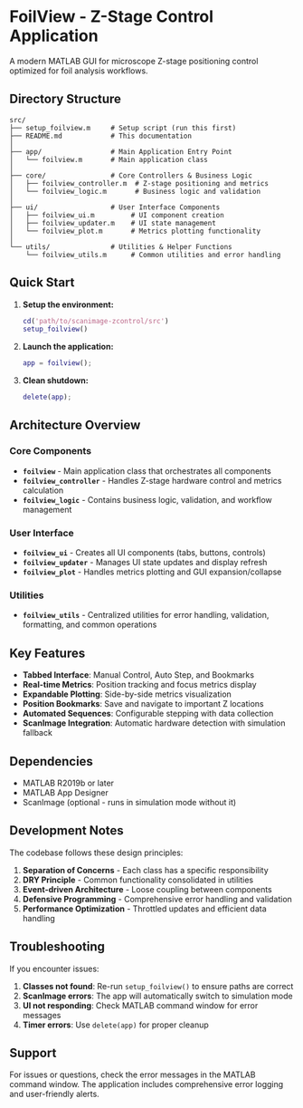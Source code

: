 # FoilView - Z-Stage Control Application

A modern MATLAB GUI for microscope Z-stage positioning control optimized for foil analysis workflows.

## Directory Structure

```
src/
├── setup_foilview.m     # Setup script (run this first)
├── README.md            # This documentation
│
├── app/                 # Main Application Entry Point
│   └── foilview.m       # Main application class
│
├── core/                # Core Controllers & Business Logic
│   ├── foilview_controller.m  # Z-stage positioning and metrics
│   └── foilview_logic.m       # Business logic and validation
│
├── ui/                  # User Interface Components
│   ├── foilview_ui.m         # UI component creation
│   ├── foilview_updater.m    # UI state management
│   └── foilview_plot.m       # Metrics plotting functionality
│
└── utils/               # Utilities & Helper Functions
    └── foilview_utils.m      # Common utilities and error handling
```

## Quick Start

1. **Setup the environment:**
   ```matlab
   cd('path/to/scanimage-zcontrol/src')
   setup_foilview()
   ```

2. **Launch the application:**
   ```matlab
   app = foilview();
   ```

3. **Clean shutdown:**
   ```matlab
   delete(app);
   ```

## Architecture Overview

### Core Components

- **`foilview`** - Main application class that orchestrates all components
- **`foilview_controller`** - Handles Z-stage hardware control and metrics calculation
- **`foilview_logic`** - Contains business logic, validation, and workflow management

### User Interface

- **`foilview_ui`** - Creates all UI components (tabs, buttons, controls)
- **`foilview_updater`** - Manages UI state updates and display refresh
- **`foilview_plot`** - Handles metrics plotting and GUI expansion/collapse

### Utilities

- **`foilview_utils`** - Centralized utilities for error handling, validation, formatting, and common operations

## Key Features

- **Tabbed Interface**: Manual Control, Auto Step, and Bookmarks
- **Real-time Metrics**: Position tracking and focus metrics display
- **Expandable Plotting**: Side-by-side metrics visualization
- **Position Bookmarks**: Save and navigate to important Z locations
- **Automated Sequences**: Configurable stepping with data collection
- **ScanImage Integration**: Automatic hardware detection with simulation fallback

## Dependencies

- MATLAB R2019b or later
- MATLAB App Designer
- ScanImage (optional - runs in simulation mode without it)

## Development Notes

The codebase follows these design principles:

1. **Separation of Concerns** - Each class has a specific responsibility
2. **DRY Principle** - Common functionality consolidated in utilities
3. **Event-driven Architecture** - Loose coupling between components
4. **Defensive Programming** - Comprehensive error handling and validation
5. **Performance Optimization** - Throttled updates and efficient data handling

## Troubleshooting

If you encounter issues:

1. **Classes not found**: Re-run `setup_foilview()` to ensure paths are correct
2. **ScanImage errors**: The app will automatically switch to simulation mode
3. **UI not responding**: Check MATLAB command window for error messages
4. **Timer errors**: Use `delete(app)` for proper cleanup

## Support

For issues or questions, check the error messages in the MATLAB command window. The application includes comprehensive error logging and user-friendly alerts. 